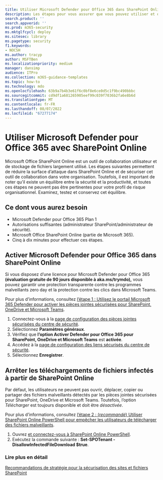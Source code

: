 ```yaml
---
title: Utiliser Microsoft Defender pour Office 365 dans SharePoint Online
description: Les étapes pour vous assurer que vous pouvez utiliser et obtenir la valeur à partir de Microsoft Defender pour Office 365 dans SharePoint Online et OneDrive Entreprise
search.product: ''
search.appverid: ''
ms.prod: m365-security
ms.mktglfcycl: deploy
ms.sitesec: library
ms.pagetype: security
f1.keywords:
- NOCSH
ms.author: tracyp
author: MSFTBen
ms.localizationpriority: medium
manager: dansimp
audience: ITPro
ms.collection: m365-guidance-templates
ms.topic: how-to
ms.technology: mdo
ms.openlocfilehash: 63b9a7b4b3e61f6c0bf8e6ce0d5c1f9bc490bbbc
ms.sourcegitcommit: cd9df1a681265905eef99c039f7036b2fa6e8b6d
ms.translationtype: MT
ms.contentlocale: fr-FR
ms.lasthandoff: 08/07/2022
ms.locfileid: "67277174"
---
```

# <a name="use-microsoft-defender-for-office-365-with-sharepoint-online"></a>Utiliser Microsoft Defender pour Office 365 avec SharePoint Online

Microsoft Office SharePoint Online est un outil de collaboration utilisateur et de stockage de fichiers largement utilisé. Les étapes suivantes permettent de réduire la surface d’attaque dans SharePoint Online et de sécuriser cet outil de collaboration dans votre organisation. Toutefois, il est important de noter qu’il existe un équilibre entre la sécurité et la productivité, et toutes ces étapes ne peuvent pas être pertinentes pour votre profil de risque organisationnel. Examinez, testez et conservez cet équilibre.

## <a name="what-youll-need"></a>Ce dont vous aurez besoin

- Microsoft Defender pour Office 365 Plan 1
- Autorisations suffisantes (administrateur SharePoint/administrateur de sécurité).
- Microsoft Office SharePoint Online (partie de Microsoft 365).
- Cinq à dix minutes pour effectuer ces étapes.

## <a name="turn-on-microsoft-defender-for-office-365-in-sharepoint-online"></a>Activer Microsoft Defender pour Office 365 dans SharePoint Online
Si vous disposez d’une licence pour Microsoft Defender pour Office 365 **(évaluation gratuite de 90 jours disponible à aka.ms/trymdo),** vous pouvez garantir une protection transparente contre les programmes malveillants zero day et la protection contre les clics dans Microsoft Teams.

Pour plus d’informations, consultez [l’étape 1 : Utilisez le portail Microsoft 365 Defender pour activer les pièces jointes sécurisées pour SharePoint, OneDrive et Microsoft Teams](/microsoft-365/security/office-365-security/turn-on-mdo-for-spo-odb-and-teams#step-1-use-the-microsoft-365-defender-portal-to-turn-on-safe-attachments-for-sharepoint-onedrive-and-microsoft-teams).

1.  Connectez-vous à la [page de configuration des pièces jointes sécurisées du centre de sécurité](https://security.microsoft.com/safeattachmentv2).
1.  Sélectionnez **Paramètres généraux**.
1.  Vérifiez que **l’option Activer Defender pour Office 365 pour SharePoint, OneDrive et Microsoft Teams** est **activée**.
1.  Accédez à la [page de configuration des liens sécurisés du centre de sécurité](https://security.microsoft.com/safelinksv2).
1.  Sélectionnez **Enregistrer**.

## <a name="stop-infected-file-downloads-from-sharepoint-online"></a>Arrêter les téléchargements de fichiers infectés à partir de SharePoint Online

Par défaut, les utilisateurs ne peuvent pas ouvrir, déplacer, copier ou partager des fichiers malveillants détectés par les pièces jointes sécurisées pour SharePoint, OneDrive et Microsoft Teams. Toutefois, l’option *Télécharger* est toujours disponible et doit être *désactivée*. 

Pour plus d’informations, consultez [l’étape 2 : (*recommandé*) Utiliser SharePoint Online PowerShell pour empêcher les utilisateurs de télécharger des fichiers malveillants](/microsoft-365/security/office-365-security/turn-on-mdo-for-spo-odb-and-teams#step-2-recommended-use-sharepoint-online-powershell-to-prevent-users-from-downloading-malicious-files).

1.  Ouvrez [et connectez-vous à SharePoint Online PowerShell](/powershell/sharepoint/sharepoint-online/connect-sharepoint-online).
1.  Exécutez la commande suivante : **Set-SPOTenant -DisallowInfectedFileDownload $true**.

### <a name="further-reading"></a>Lire plus en détail
[Recommandations de stratégie pour la sécurisation des sites et fichiers SharePoint](/microsoft-365/security/office-365-security/sharepoint-file-access-policies)
